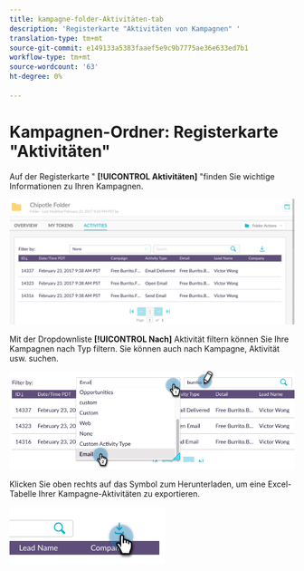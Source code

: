 ```yaml
---
title: kampagne-folder-Aktivitäten-tab
description: 'Registerkarte "Aktivitäten von Kampagnen" '
translation-type: tm+mt
source-git-commit: e149133a5383faaef5e9c9b7775ae36e633ed7b1
workflow-type: tm+mt
source-wordcount: '63'
ht-degree: 0%

---
```



# Kampagnen-Ordner: Registerkarte &quot;Aktivitäten&quot;

Auf der Registerkarte &quot; **[!UICONTROL Aktivitäten]** &quot;finden Sie wichtige Informationen zu Ihren Kampagnen.

![Bild eins](/help/sky/assets/campaign-folders/campaign-folder-activities-tab/campaign-folder-activities-tab-1.png)

Mit der Dropdownliste **[!UICONTROL Nach]** Aktivität filtern können Sie Ihre Kampagnen nach Typ filtern. Sie können auch nach Kampagne, Aktivität usw. suchen.

![Bild zwei](/help/sky/assets/campaign-folders/campaign-folder-activities-tab/campaign-folder-activities-tab-2.png)

Klicken Sie oben rechts auf das Symbol zum Herunterladen, um eine Excel-Tabelle Ihrer Kampagne-Aktivitäten zu exportieren.

![Bild drei](/help/sky/assets/campaign-folders/campaign-folder-activities-tab/campaign-folder-activities-tab-3.png)
